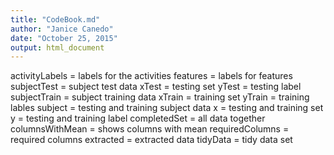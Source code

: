 ```yaml
---
title: "CodeBook.md"
author: "Janice Canedo"
date: "October 25, 2015"
output: html_document
---
```


activityLabels = labels for the activities
features = labels for features
subjectTest = subject test data
xTest = testing set
yTest = testing label
subjectTrain = subject training data
xTrain = training set
yTrain = training lables
subject = testing and training subject data
x = testing and training set
y = testing and training label
completedSet = all data together
columnsWithMean = shows columns with mean
requiredColumns = required columns
extracted = extracted data
tidyData = tidy data set

